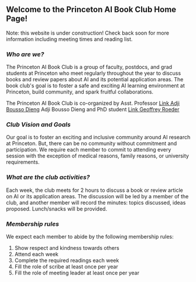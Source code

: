 ## Welcome to the Princeton AI Book Club Home Page!

Note: this website is under construction! Check back soon for more information including meeting times and reading list.

### _Who are we?_

The Princeton AI Book Club is a group of faculty, postdocs, and grad students at Princeton who meet regularly throughout the year to discuss books and review papers about AI and its potential application areas. The book club's goal is to foster a safe and exciting AI learning environment at Princeton, build community, and spark fruitful collaborations. 

The Princeton AI Book Club is co-organized by Asst. Professor [Link Adji Bousso Dieng](https://adjidieng.github.io/) Adji Bousso Dieng and PhD student [Link Geoffrey Roeder](https://www.cs.princeton.edu/~groeder/)


### _Club Vision and Goals_

Our goal is to foster an exciting and inclusive community around AI research at Princeton. But, there can be no community without commitment and participation. We require each member to commit to attending every session with the exception of medical reasons, family reasons, or university requirements.


### _What are the club activities?_

Each week, the club meets for 2 hours to discuss a book or review article on AI or its application areas. The discussion will be led by a member of the club, and another member will record the minutes: topics discussed, ideas proposed. Lunch/snacks will be provided.

### _Membership rules_

We expect each member to abide by the following membership rules:

1. Show respect and kindness towards others
2. Attend each week
3. Complete the required readings each week
4. Fill the role of scribe at least once per year
5. Fill the role of meeting leader at least once per year
